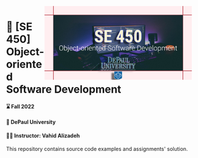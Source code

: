 <img align="right" src="/SE450-Github.png" width="400"/>

# :closed_book:	 [SE 450] Object-oriented Software Development
#### :hourglass:	Fall 2022 
#### :school: DePaul University
#### :man_teacher: Instructor: Vahid Alizadeh

This repository contains source code examples and assignments' solution.


